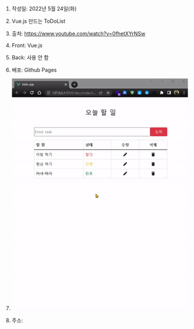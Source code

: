 1. 작성일: 2022년 5월 24일(화)

2. Vue.js 만드는 ToDoList

3. 출처: https://www.youtube.com/watch?v=0fhetXYrNSw

4. Front: Vue.js

5. Back: 사용 안 함

6. 배포: Github Pages

7. ![default](screenshot.gif)

8. 주소:
